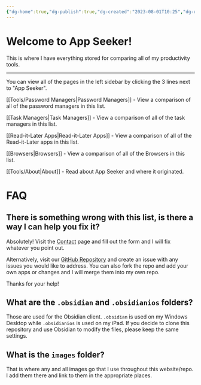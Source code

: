 ```yaml
---
{"dg-home":true,"dg-publish":true,"dg-created":"2023-08-01T10:25","dg-updated":"2023-08-04T10:53","title":null,"dg-path":"Welcome Home.md","permalink":"/welcome-home/","tags":["gardenEntry"],"dgPassFrontmatter":true,"created":"2023-08-01T10:25","updated":"2023-08-04T10:53"}
---
```


# Welcome to App Seeker!
This is where I have everything stored for comparing all of my productivity tools.

---
You can view all of the pages in the left sidebar by clicking the 3 lines next to "App Seeker".

[[Tools/Password Managers\|Password Managers]] - View a comparison of all of the password managers in this list.

[[Task Managers\|Task Managers]] - View a comparison of all of the task managers in this list.

[[Read-it-Later Apps\|Read-it-Later Apps]] - View a comparison of all of the Read-it-Later apps in this list.

[[Browsers\|Browsers]] - View a comparison of all of the Browsers in this list.

[[Tools/About\|About]] - Read about App Seeker and where it originated.

# FAQ
## There is something wrong with this list, is there a way I can help you fix it?
Absolutely! Visit the [Contact](https://forms.fillout.com/t/qMsPWCewKVus) page and fill out the form and I will fix whatever you point out. 

Alternatively, visit our [GitHub Repository](https://github.com/DudeThatsErin/App-Seeker) and create an issue with any issues you would like to address. You can also fork the repo and add your own apps or changes and I will merge them into my own repo.

Thanks for your help!
## What are the `.obsidian` and `.obsidianios` folders?
Those are used for the Obsidian client. `.obsidian` is used on my Windows Desktop while `.obsidianios` is used on my iPad. If you decide to clone this repository and use Obsidian to modify the files, please keep the same settings.

## What is the `images` folder?
That is where any and all images go that I use throughout this website/repo. I add them there and link to them in the appropriate places.